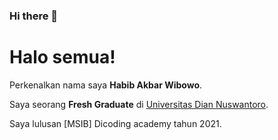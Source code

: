 ### Hi there 👋

# Halo semua! 

Perkenalkan nama saya **Habib Akbar Wibowo**.

Saya seorang **Fresh Graduate** di [Universitas Dian Nuswantoro](https://dinus.ac.id/mahasiswa/A11.2019.12277/).

Saya lulusan [MSIB] Dicoding academy tahun 2021.


<!--
**Habibakbar28/Habibakbar28** is a ✨ _special_ ✨ repository because its `README.md` (this file) appears on your GitHub profile.

Here are some ideas to get you started:

- 🔭 I’m currently working on ...
- 🌱 I’m currently learning ...
- 👯 I’m looking to collaborate on ...
- 🤔 I’m looking for help with ...
- 💬 Ask me about ...
- 📫 How to reach me: ...
- 😄 Pronouns: ...
- ⚡ Fun fact: ...
-->

